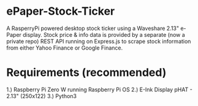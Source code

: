 # ePaper-Stock-Ticker

A RasperryPi powered desktop stock ticker using a Waveshare 2.13" e-Paper display. Stock price & info data is provided by a separate (now a private repo) REST API running on Express.js to scrape stock information from either Yahoo Finance or Google Finance. 

# Requirements (recommended)
1.) Raspberry Pi Zero W running Raspberry Pi OS
2.) E-Ink Display pHAT - 2.13" (250x122)
3.) Python3
